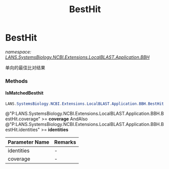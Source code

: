 ﻿---
title: BestHit
---

# BestHit
_namespace: [LANS.SystemsBiology.NCBI.Extensions.LocalBLAST.Application.BBH](N-LANS.SystemsBiology.NCBI.Extensions.LocalBLAST.Application.BBH.html)_

单向的最佳比对结果



### Methods

#### IsMatchedBesthit
```csharp
LANS.SystemsBiology.NCBI.Extensions.LocalBLAST.Application.BBH.BestHit.IsMatchedBesthit(System.Double,System.Double)
```
@"P:LANS.SystemsBiology.NCBI.Extensions.LocalBLAST.Application.BBH.BestHit.coverage" >= **coverage** AndAlso @"P:LANS.SystemsBiology.NCBI.Extensions.LocalBLAST.Application.BBH.BestHit.identities" >= **identities**

|Parameter Name|Remarks|
|--------------|-------|
|identities|-|
|coverage|-|



